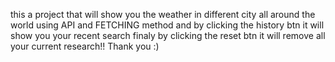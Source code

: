 this a project that will show you the weather in different city all around the world using API and FETCHING method 
and by clicking the history btn it will show you your recent search 
finaly by clicking the reset btn it will remove all your current research!!
Thank you :)
